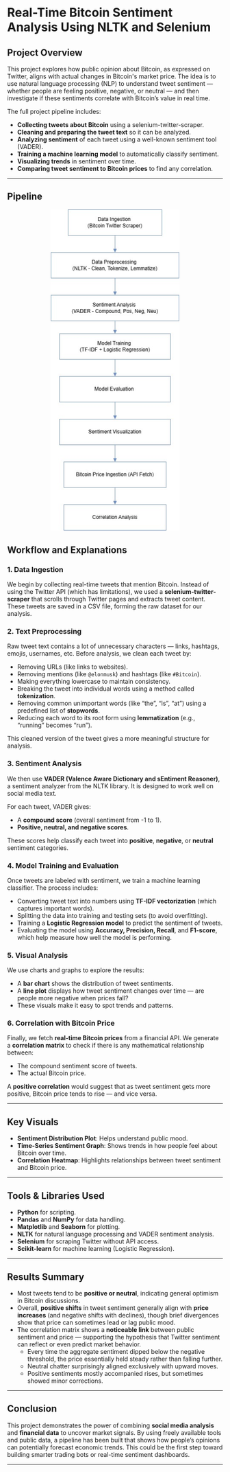 # Real-Time Bitcoin Sentiment Analysis Using NLTK and Selenium​

## Project Overview
This project explores how public opinion about Bitcoin, as expressed on Twitter, aligns with actual changes in Bitcoin's market price. The idea is to use natural language processing (NLP) to understand tweet sentiment — whether people are feeling positive, negative, or neutral — and then investigate if these sentiments correlate with Bitcoin’s value in real time.

The full project pipeline includes:
- **Collecting tweets about Bitcoin** using a selenium-twitter-scraper.
- **Cleaning and preparing the tweet text** so it can be analyzed.
- **Analyzing sentiment** of each tweet using a well-known sentiment tool (VADER).
- **Training a machine learning model** to automatically classify sentiment.
- **Visualizing trends** in sentiment over time.
- **Comparing tweet sentiment to Bitcoin prices** to find any correlation.

---

## Pipeline

<p align="center">
  <img src="Flowchart.jpg" alt="Project Photo" width="300"/>
</p>


## Workflow and Explanations

### 1. **Data Ingestion**
We begin by collecting real-time tweets that mention Bitcoin. Instead of using the Twitter API (which has limitations), we used a **selenium-twitter-scraper** that scrolls through Twitter pages and extracts tweet content. These tweets are saved in a CSV file, forming the raw dataset for our analysis.

### 2. **Text Preprocessing**
Raw tweet text contains a lot of unnecessary characters — links, hashtags, emojis, usernames, etc. Before analysis, we clean each tweet by:
- Removing URLs (like links to websites).
- Removing mentions (like `@elonmusk`) and hashtags (like `#Bitcoin`).
- Making everything lowercase to maintain consistency.
- Breaking the tweet into individual words using a method called **tokenization**.
- Removing common unimportant words (like “the”, “is”, “at”) using a predefined list of **stopwords**.
- Reducing each word to its root form using **lemmatization** (e.g., “running” becomes “run”).

This cleaned version of the tweet gives a more meaningful structure for analysis.

### 3. **Sentiment Analysis**
We then use **VADER (Valence Aware Dictionary and sEntiment Reasoner)**, a sentiment analyzer from the NLTK library. It is designed to work well on social media text.

For each tweet, VADER gives:
- A **compound score** (overall sentiment from -1 to 1).
- **Positive, neutral, and negative scores**.

These scores help classify each tweet into **positive**, **negative**, or **neutral** sentiment categories.

### 4. **Model Training and Evaluation**
Once tweets are labeled with sentiment, we train a machine learning classifier. The process includes:
- Converting tweet text into numbers using **TF-IDF vectorization** (which captures important words).
- Splitting the data into training and testing sets (to avoid overfitting).
- Training a **Logistic Regression model** to predict the sentiment of tweets.
- Evaluating the model using **Accuracy, Precision, Recall**, and **F1-score**, which help measure how well the model is performing.

### 5. **Visual Analysis**
We use charts and graphs to explore the results:
- A **bar chart** shows the distribution of tweet sentiments.
- A **line plot** displays how tweet sentiment changes over time — are people more negative when prices fall?
- These visuals make it easy to spot trends and patterns.

### 6. **Correlation with Bitcoin Price**
Finally, we fetch **real-time Bitcoin prices** from a financial API.
We generate a **correlation matrix** to check if there is any mathematical relationship between:
- The compound sentiment score of tweets.
- The actual Bitcoin price.

A **positive correlation** would suggest that as tweet sentiment gets more positive, Bitcoin price tends to rise — and vice versa.

---

## Key Visuals

- **Sentiment Distribution Plot**: Helps understand public mood.
- **Time-Series Sentiment Graph**: Shows trends in how people feel about Bitcoin over time.
- **Correlation Heatmap**: Highlights relationships between tweet sentiment and Bitcoin price.

---

## Tools & Libraries Used
- **Python** for scripting.
- **Pandas** and **NumPy** for data handling.
- **Matplotlib** and **Seaborn** for plotting.
- **NLTK** for natural language processing and VADER sentiment analysis.
- **Selenium** for scraping Twitter without API access.
- **Scikit-learn** for machine learning (Logistic Regression).

---

## Results Summary
- Most tweets tend to be **positive or neutral**, indicating general optimism in Bitcoin discussions.
- Overall, **positive shifts** in tweet sentiment generally align with **price increases** (and negative shifts with declines), though brief divergences show that price can sometimes lead or lag public mood.
- The correlation matrix shows a **noticeable link** between public sentiment and price — supporting the hypothesis that Twitter sentiment can reflect or even predict market behavior.
  - Every time the aggregate sentiment dipped below the negative threshold, the price essentially held steady rather than falling further. 
  - Neutral chatter surprisingly aligned exclusively with upward moves.
  - Positive sentiments mostly accompanied rises, but sometimes showed minor corrections.

---

## Conclusion
This project demonstrates the power of combining **social media analysis** and **financial data** to uncover market signals. By using freely available tools and public data, a pipeline has been built that shows how people’s opinions can potentially forecast economic trends. This could be the first step toward building smarter trading bots or real-time sentiment dashboards.

---
